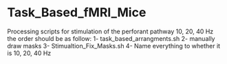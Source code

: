 # Task_Based_fMRI_Mice
Processing scripts for stimulation of the perforant pathway 10, 20, 40 Hz 
the order should be as follow:
1- task_based_arrangments.sh
2- manually draw masks
3- Stimualtion_Fix_Masks.sh
4- Name everything to whether it is 10, 20, 40 Hz
